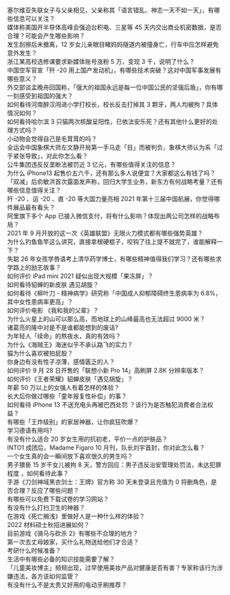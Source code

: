塞尔维亚失联女子与父亲相见，父亲称其「语言错乱、神志一天不如一天」，有哪些信息可以关注？  
媒体称美国开半导体高峰会强迫台积电、三星等 45 天内交出商业机密数据，是否合理？可能会产生哪些影响？  
发生刮擦后未撤离，12 岁女儿亲眼目睹妈妈隧道内被撞身亡，行车中应怎样避免意外发生？  
浙江某高校选修课要求新媒体账号涨粉 5 万，变现 3 千，说明了什么？  
中国空军官宣「歼 -20 用上国产发动机」，有哪些技术突破？这对中国军事发展有哪些意义？  
外交部谈孟晚舟回国称，「强大的祖国永远是每一位中国公民的坚强后盾」，你有哪一刻感受到祖国的强大？  
如何看待河南醉汉闯进小学打校长，校长反击打掉其 3 颗牙，两人均被拘？具体情况如何？  
如何看待哈尔滨 3 只猫两次核酸呈阳性，已依法安乐死？还有其他什么更好的处理方式吗？  
小动物会觉得自己是毛茸茸的吗？  
全运会中国象棋大师左文静开局第一手马走「目」而被判负，象棋大师认为系「过于紧张导致」，对此你怎么看？  
公牛集团违反反垄断法被罚近 3 亿元，有哪些值得关注的信息？  
为什么 iPhone13 起售价五六千，还有那么多人说便宜？大家都这么有钱了吗？  
「双减」后俞敏洪首次露面发声称，回归大学生业务，新东方有何战略考量？还有哪些信息值得关注？  
歼 -20 、运 -20 、直 -20 等大国力量亮相 2021 年第十三届中国航展，你觉得哪件展品最有看头？  
阿里旗下多个 App 已接入微信支付，将有什么影响？体现出两公司怎样的战略布局？  
2021 年 9 月开放的这一次《英雄联盟》无限火力模式都有哪些强势英雄？  
为什么钓鱼鱼竿这么讲究，直接拿根硬棍子，咬钩了往上提不就完了，谁能解释一下？  
失聪 26 年女孩学唇语考上清华药学博士，有哪些精神值得我们学习？还有哪些求学路上的励志故事？  
如何评价 iPad mini 2021 疑似出现大规模「果冻屏」？  
如何看待貂蝉的新皮肤 遇见胡旋？  
如何看待《柳叶刀 - 精神病学》研究称「中国成人抑郁障碍终生患病率为 6.8%，其中女性患病率更高」？  
如何评价电影 《我和我的父辈》？  
为什么火星上的山可以那么高，而地球上的山峰最高也无法超过 9000 米？  
诸葛亮的隆中对是不是谁都能想到的废话?  
为年轻人「续命」的熬夜水，真的有效吗？  
为什么《海贼王》海迷似乎不承认路飞的实力？  
猫为什么喜欢被拍屁股？  
你身边有没有性子凉薄，感情匮乏的人？  
如何评价 9 月 28 日开售的「联想小新 Pro 14」高刷屏 2.8K 分辨率版本？  
如何评价《王者荣耀》貂蝉皮肤「遇见胡旋」？  
年薪 50 万以上的女强人有着怎样的体验？  
长大后你做过哪些「童年报复性补偿」的事？  
如何看待 iPhone 13 不送充电头再被巴西处罚 ？该行为是否触犯消费者合法权益？  
有哪些「王炸级别」的家居神器，让你疯狂吹爆？  
学习德语有用吗?  
有没有什么适合 20 岁女生用的抗初老，平价一点的护肤品？  
INTO1 成团后，Madame Figaro 10 月刊，队长刘宇首封，你对此怎么看？  
一个女生真的会一瞬间放下喜欢很久的男生吗？  
男子猥亵 15 岁干女儿被拘 8 天，警方回应：男子违反治安管理处罚法，未达犯罪程度 ，如何看待此事？  
手游《刀剑神域黑衣剑士：王牌》官方称 30 天未登录且充值为 0 将删角色，是否合理？反应了哪些问题？  
有哪些可以免费下载试卷的学习网站？  
有没有什么打扫卫生的神器？  
在游戏《死亡搁浅》里做好人是一种什么样的体验？  
2022 材料硕士秋招进展如何？  
目前游戏《骑马与砍杀 2》有哪些不合理的地方？  
第一次去丈母娘家，买什么礼物送给他们才合适？  
考研什么时候准备？  
生活中有哪些必备的知识技能需要了解？  
「儿童美妆博主」频频出现，过早使用美妆产品对健康是否有害？专家称该行为涉嫌违法，各方该如何监管？  
有没有什么不是太贵又好用的电动牙刷推荐？  
